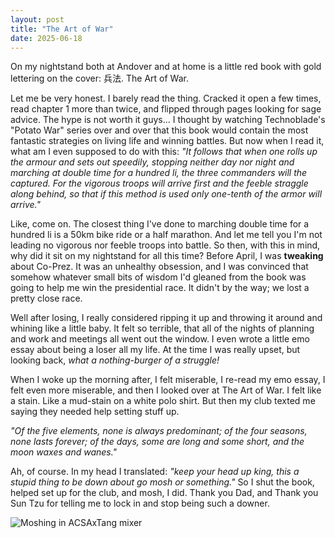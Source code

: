 ```yaml
---
layout: post
title: "The Art of War"
date: 2025-06-18
---
```


On my nightstand both at Andover and at home is a little red book with gold lettering on the cover: 兵法. The Art of War. 

Let me be very honest. I barely read the thing. Cracked it open a few times, read chapter 1 more than twice, and flipped through pages looking for sage advice. The hype is not worth it guys... I thought by watching Technoblade's "Potato War" series over and over that this book would contain the most fantastic strategies on living life and winning battles. But now when I read it, what am I even supposed to do with this: *"It follows that when one rolls up the armour and sets out speedily, stopping neither day nor night and marching at double time for a hundred li, the three commanders will the captured. For the vigorous troops will arrive first and the feeble straggle along behind, so that if this method is used only one-tenth of the armor will arrive."*

Like, come on. The closest thing I've done to marching double time for a hundred li is a 50km bike ride or a half marathon. And let me tell you I'm not leading no vigorous nor feeble troops into battle. So then, with this in mind, why did it sit on my nightstand for all this time? Before April, I was **tweaking** about Co-Prez. It was an unhealthy obsession, and I was convinced that somehow whatever small bits of wisdom I'd gleaned from the book was going to help me win the presidential race. It didn't by the way; we lost a pretty close race. 

Well after losing, I really considered ripping it up and throwing it around and whining like a little baby. It felt so terrible, that all of the nights of planning and work and meetings all went out the window. I even wrote a little emo essay about being a loser all my life. At the time I was really upset, but looking back, *what a nothing-burger of a struggle!* 

When I woke up the morning after, I felt miserable, I re-read my emo essay, I felt even more miserable, and then I looked over at The Art of War. I felt like a stain. Like a mud-stain on a white polo shirt. But then my club texted me saying they needed help setting stuff up. 

*"Of the five elements, none is always predominant; of the four seasons, none lasts forever; of the days, some are long and some short, and the moon waxes and wanes."* 

Ah, of course. In my head I translated: *"keep your head up king, this a stupid thing to be down about go mosh or something."* So I shut the book, helped set up for the club, and mosh, I did. Thank you Dad, and Thank you Sun Tzu for telling me to lock in and stop being such a downer. 

![Moshing in ACSAxTang mixer](/images/ACDSAxMiltonMoshPit.jpg)
